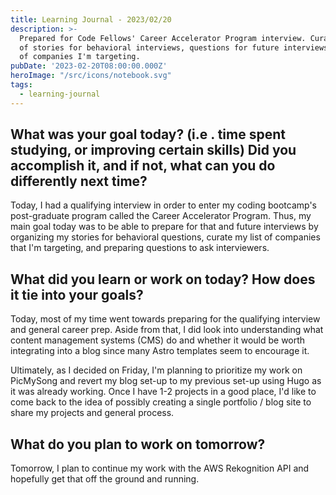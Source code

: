 ```yaml
---
title: Learning Journal - 2023/02/20
description: >-
  Prepared for Code Fellows' Career Accelerator Program interview. Curated list
  of stories for behavioral interviews, questions for future interviews and list
  of companies I'm targeting.
pubDate: '2023-02-20T08:00:00.000Z'
heroImage: "/src/icons/notebook.svg"
tags:
  - learning-journal
---
```


## What was your goal today? (i.e . time spent studying, or improving certain skills) Did you accomplish it, and if not, what can you do differently next time?

Today, I had a qualifying interview in order to enter my coding bootcamp's post-graduate program called the Career Accelerator Program. Thus, my main goal today was to be able to prepare for that and future interviews by organizing my stories for behavioral questions, curate my list of companies that I'm targeting, and preparing questions to ask interviewers.

## What did you learn or work on today? How does it tie into your goals?

Today, most of my time went towards preparing for the qualifying interview and general career prep. Aside from that, I did look into understanding what content management systems (CMS) do and whether it would be worth integrating into a blog since many Astro templates seem to encourage it.

Ultimately, as I decided on Friday, I'm planning to prioritize my work on PicMySong and revert my blog set-up to my previous set-up using Hugo as it was already working. Once I have 1-2 projects in a good place, I'd like to come back to the idea of possibly creating a single portfolio / blog site to share my projects and general process.

## What do you plan to work on tomorrow?

Tomorrow, I plan to continue my work with the AWS Rekognition API and hopefully get that off the ground and running.
